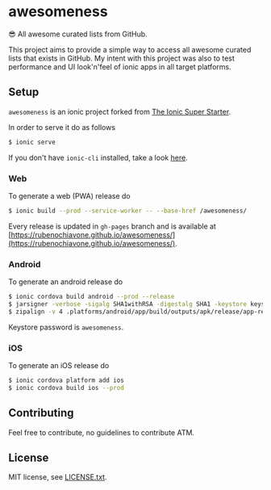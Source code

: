 # awesomeness

:sunglasses: All awesome curated lists from GitHub.

This project aims to provide a simple way to access all awesome curated lists that exists in GitHub. My intent with this project was also to test performance and UI look'n'feel of ionic apps in all target platforms.

## Setup

`awesomeness` is an ionic project forked from [The Ionic Super Starter](https://github.com/ionic-team/starters/tree/master/ionic-angular/official/super).

In order to serve it do as follows

```bash
$ ionic serve
```

If you don't have `ionic-cli` installed, take a look [here](https://ionicframework.com/docs/installation/cli).

### Web

To generate a web (PWA) release do

```bash
$ ionic build --prod --service-worker -- --base-href /awesomeness/
```

Every release is updated in `gh-pages` branch and is available at [https://rubenochiavone.github.io/awesomeness/](https://rubenochiavone.github.io/awesomeness/).

### Android

To generate an android release do

```bash
$ ionic cordova build android --prod --release
$ jarsigner -verbose -sigalg SHA1withRSA -digestalg SHA1 -keystore keys/awesome-release-key.keystore ./platforms/android/app/build/outputs/apk/release/app-release-unsigned.apk awesomeness
$ zipalign -v 4 .platforms/android/app/build/outputs/apk/release/app-release-unsigned.apk app-release.apk
```

Keystore password is `awesomeness`.

### iOS

To generate an iOS release do

```bash
$ ionic cordova platform add ios
$ ionic cordova build ios --prod
```

## Contributing

Feel free to contribute, no guidelines to contribute ATM.

## License

MIT license, see [LICENSE.txt](LICENSE.txt).
